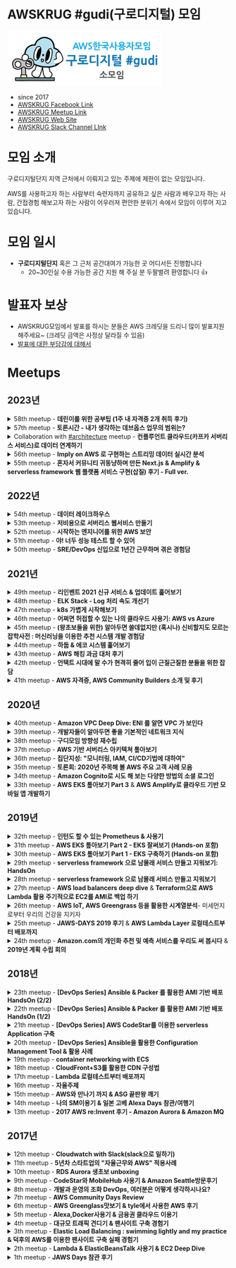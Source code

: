<!-- markdownlint-disable-file -->
# AWSKRUG #gudi(구로디지털) 모임

<img src="awskrug_gudi_logo.png" width="350"/>

- since 2017
- [AWSKRUG Facebook Link](https://www.facebook.com/groups/awskrug/)
- [AWSKRUG Meetup Link](https://www.meetup.com/ko-KR/awskrug/)
- [AWSKRUG Web Site](http://www.awskr.org/)
- [AWSKRUG Slack Channel LInk](http://awskrug.slack.com)

# 모임 소개
구로디지털단지 지역 근처에서 이뤄지고 있는 주제에 제한이 없는 모임입니다.

AWS를 사용하고자 하는 사람부터 숙련자까지 공유하고 싶은 사람과 배우고자 하는 사람, 간접경험 해보고자 하는 사람이 어우러져 편안한 분위기 속에서 모임이 이루어 지고 있습니다.

# 모임 일시
  - **구로디지털단지** 혹은 그 근처 공간대여가 가능한 곳 어디서든 진행합니다
    - 20~30인실 수용 가능한 공간 지원 해 주실 분 두팔벌려 환영합니다 👍

# 발표자 보상
  - AWSKRUG모임에서 발표를 하시는 분들은 AWS 크레딧을 드리니 많이 발표지원 해주세요~ (크레딧 금액은 사정상 달라질 수 있음)
  - [발표에 대한 부담감에 대해서](https://github.com/awskrug/gudi-group/issues/1)

# Meetups
## 2023년

<details>
  <summary>58th meetup - <b>데린이를 위한 공부팁 (1주 내 자격증 2개 취득 후기)</b></summary>

  ### `58th meetup`
  - **주최**
    - [2023년 09월 07일 / 알리바바 커피 - 서울 구로구 디지털로31길 20](https://www.meetup.com/ko-KR/awskrug/events/295729974/)
  - **주제**
    - 발표
      - [`김영익`](https://www.meetup.com/ko-KR/awskrug/members/246148128/)님 - [데린이를 위한 공부팁 (1주 내 자격증 2개 취득 후기)](./resources/230907_데린이를_위한_꿀_팁.pdf)

  &nbsp;&nbsp;&nbsp;&nbsp;&nbsp;&nbsp;&nbsp;&nbsp;
  <img src="https://secure.meetupstatic.com/photos/event/e/0/5/1/highres_515697425.jpeg" width="350"/>
  <img src="https://secure.meetupstatic.com/photos/event/e/0/4/f/highres_515697423.jpeg" width="350"/>
  &nbsp;&nbsp;&nbsp;&nbsp;&nbsp;&nbsp;&nbsp;&nbsp;
  <img src="https://secure.meetupstatic.com/photos/event/e/0/4/e/highres_515697422.jpeg" width="350"/>
  <img src="https://secure.meetupstatic.com/photos/event/e/0/4/d/highres_515697421.jpeg" width="350"/>
  &nbsp;&nbsp;&nbsp;&nbsp;&nbsp;&nbsp;&nbsp;&nbsp;
  <img src="https://secure.meetupstatic.com/photos/event/e/0/4/c/highres_515697420.jpeg" width="350"/>
  <br>
</details>

<details>
  <summary>57th meetup - <b>토론시간 - 내가 생각하는 데브옵스 업무의 범위는?</b></summary>

  ### `57th meetup`
  - **주최**
    - [2023년 06월 19일 / 구트아카데미 - 서울 구로구 시흥대로163길 33 주호타워 2층 3강의실](https://www.meetup.com/awskrug/events/293926366/)
  - **주제**
    - 토론시간: [내가 생각하는 데브옵스 업무의 범위는?](https://docs.google.com/presentation/d/1YcMbyWObsX_Q4cuQpPx7mRMtEgw9-jvgaqPYHteCtvE/edit#slide=id.p)

  &nbsp;&nbsp;&nbsp;&nbsp;&nbsp;&nbsp;&nbsp;&nbsp;
  <img src="https://secure.meetupstatic.com/photos/event/4/a/8/a/highres_513799082.webp" width="350"/>
  <br>
</details>

<details>
  <summary>Collaboration with <a href="https://github.com/awskrug/architecture-group">#architecture</a> meetup - <b>컨플루언트 클라우드(카프카 서버리스 서비스)로 데이터 연계하기</b></summary>

  ### `Collaboration with `<a href="https://github.com/awskrug/architecture-group">#architecture</a>` meetup`
  - **주최**
    - [2023년 03월 30일 / 강남 교보타워 11층 B구역 당근마켓](https://www.meetup.com/awskrug/events/292066662/)
  - **주제**
    - 발표
      - [`황주필(컨플루언트 코리아)`]() - [컨플루언트 클라우드(카프카 서버리스 서비스)로 데이터 연계하기](./resources/컨플루언트_클라우드(카프카_서버리스_서비스)로_데이터_연계하기.pdf)


  &nbsp;&nbsp;&nbsp;&nbsp;&nbsp;&nbsp;&nbsp;&nbsp;
  <img src="https://secure.meetupstatic.com/photos/event/d/7/e/2/highres_511735266.webp" width="350"/>
  <img src="https://secure.meetupstatic.com/photos/event/d/7/e/1/highres_511735265.webp" width="350"/>
  <br>
  &nbsp;&nbsp;&nbsp;&nbsp;&nbsp;&nbsp;&nbsp;&nbsp;
  <img src="https://secure.meetupstatic.com/photos/event/d/7/e/3/highres_511735267.webp" width="350"/>
</details>

<details>
  <summary>56th meetup - <b>Imply on AWS 로 구현하는 스트리밍 데이터 실시간 분석</b></summary>

  ### `56th meetup`
  - **주최**
    - [2023년 02월 28일 / 프로그래머스 2층 Torvalds/Turing 강의실](https://www.meetup.com/awskrug/events/291284183/)
  - **주제**
    - 발표
      - [`이기훈`](https://www.linkedin.com/in/keehoonlee/) 이사님(Imply) - [Imply on AWS 로 구현하는 스트리밍 데이터 실시간 분석](./resources/230228_druid_talk_imply.pdf)


  &nbsp;&nbsp;&nbsp;&nbsp;&nbsp;&nbsp;&nbsp;&nbsp;
  <img src="https://secure.meetupstatic.com/photos/event/5/b/7/a/highres_510983418.webp" width="350"/>
  <img src="https://secure.meetupstatic.com/photos/event/5/b/7/8/highres_510983416.webp" width="350"/>
  <br>
  &nbsp;&nbsp;&nbsp;&nbsp;&nbsp;&nbsp;&nbsp;&nbsp;
  <img src="https://secure.meetupstatic.com/photos/event/5/b/7/7/highres_510983415.webp" width="350"/>
  <img src="https://secure.meetupstatic.com/photos/event/5/b/7/5/highres_510983413.webp" width="350"/>
  <br>
  &nbsp;&nbsp;&nbsp;&nbsp;&nbsp;&nbsp;&nbsp;&nbsp;
  <img src="https://secure.meetupstatic.com/photos/event/5/b/7/6/highres_510983414.webp" width="350"/>
  <br>
</details>
<details>
  <summary>55th meetup - <b>혼자서 커뮤니티 귀동냥하며 만든 Next.js & Amplify & serverless framework 웹 플랫폼 서비스 구현(삽질) 후기 - Full ver.</b></summary>

  ### `55th meetup`
  - **주최**
    - [2023년 01월 25일 / 구트아카데미 3층 8강의실](https://www.meetup.com/ko-KR/awskrug/events/290976294/)
  - **주제**
    - 발표
      - [`박태성`](https://www.meetup.com/ko-KR/awskrug/members/184515293/)님 - [혼자서 커뮤니티 귀동냥하며 만든 Next.js & Amplify & serverless framework 웹 플랫폼 서비스 구현(삽질) 후기 - Full ver.](https://www.slideshare.net/TaeSeongPark2/nextjs-amplify-serverless-framework-full-ver)


  &nbsp;&nbsp;&nbsp;&nbsp;&nbsp;&nbsp;&nbsp;&nbsp;
  <img src="https://secure.meetupstatic.com/photos/event/3/9/d/9/highres_510134809.webp" width="350"/>
  <img src="https://secure.meetupstatic.com/photos/event/3/9/d/a/highres_510134810.webp" width="350"/>
  <br>
  &nbsp;&nbsp;&nbsp;&nbsp;&nbsp;&nbsp;&nbsp;&nbsp;
  <img src="https://secure.meetupstatic.com/photos/event/3/9/d/b/highres_510134811.webp" width="350"/>
  <img src="https://secure.meetupstatic.com/photos/event/3/9/d/f/highres_510134815.webp" width="350"/>
  <br>
  &nbsp;&nbsp;&nbsp;&nbsp;&nbsp;&nbsp;&nbsp;&nbsp;
  <img src="https://secure.meetupstatic.com/photos/event/3/9/d/e/highres_510134814.webp" width="350"/>
  <br>
</details>

## 2022년
<details>
  <summary>54th meetup - <b>데이터 레이크하우스</b></summary>

  ### `54th meetup`
  - **주최**
    - [2022년 11월 14일 / 동양미래대학교 6호관 110호](https://www.meetup.com/ko-KR/awskrug/events/289457416/)
  - **주제**
    - 발표
      - [`김정희`]()님 - [데이터 레이크하우스](./resources/221114_datalakehouse.pdf)


  &nbsp;&nbsp;&nbsp;&nbsp;&nbsp;&nbsp;&nbsp;&nbsp;
  <img src="https://secure.meetupstatic.com/photos/event/c/5/7/9/highres_508610553.webp" width="350"/>
  <img src="https://secure.meetupstatic.com/photos/event/c/5/7/8/highres_508610552.webp" width="350"/>
  <br>
  &nbsp;&nbsp;&nbsp;&nbsp;&nbsp;&nbsp;&nbsp;&nbsp;
  <img src="https://secure.meetupstatic.com/photos/event/c/5/7/a/highres_508610554.webp" width="350"/>
  <br>
</details>

<details>
  <summary>53th meetup - <b>저비용으로 서버리스 웹서비스 만들기</b></summary>

  ### `53th meetup`
  - **주최**
    - [2022년 10월 14일 / 구트아카데미 - 서울 구로구 시흥대로163길 33 주호타워 3층 8강의실](https://www.meetup.com/ko-KR/awskrug/events/288791780/)
  - **주제**
    - 발표
      - [`김한성`]()님 - [저비용으로 서버리스 웹서비스 만들기](./resources/221014_serverless_with_lowcost.pdf)


  &nbsp;&nbsp;&nbsp;&nbsp;&nbsp;&nbsp;&nbsp;&nbsp;
  <img src="https://secure.meetupstatic.com/photos/event/9/6/6/highres_507782406.jpeg" width="350"/>
  <img src="https://secure.meetupstatic.com/photos/event/9/6/4/highres_507782404.jpeg" width="350"/>
  <br>
  &nbsp;&nbsp;&nbsp;&nbsp;&nbsp;&nbsp;&nbsp;&nbsp;
  <img src="https://secure.meetupstatic.com/photos/event/9/6/a/600_507782410.jpeg" width="350"/>
  <img src="https://secure.meetupstatic.com/photos/event/a/d/5/600_507782773.jpeg" width="350"/>
  <br>
  &nbsp;&nbsp;&nbsp;&nbsp;&nbsp;&nbsp;&nbsp;&nbsp;
  <img src="https://secure.meetupstatic.com/photos/event/9/6/5/highres_507782405.jpeg" width="350"/>
  <br>
</details>

<details>
  <summary>52th meetup - <b>시작하는 엔지니어를 위한 AWS 보안</b></summary>

  ### `52th meetup`
  - **주최**
    - [2022년 7월 19일 / 구트아카데미 - 서울 구로구 시흥대로163길 33 주호타워 2층 3강의실](https://www.meetup.com/ko-KR/awskrug/events/286993904/)
  - **주제**
    - 발표
      - [`정태환`](https://linuxer.name/2020/07/linuxer/)님 - [시작하는 엔지니어를 위한 AWS 보안](./resources/AWS_security.pdf)


  &nbsp;&nbsp;&nbsp;&nbsp;&nbsp;&nbsp;&nbsp;&nbsp;
  <img src="https://secure.meetupstatic.com/photos/event/b/e/1/0/highres_505668656.jpeg" width="350"/>
  <img src="https://secure.meetupstatic.com/photos/event/b/e/0/c/600_505668652.jpeg" width="350"/>
  <br>
  &nbsp;&nbsp;&nbsp;&nbsp;&nbsp;&nbsp;&nbsp;&nbsp;
  <img src="https://secure.meetupstatic.com/photos/event/b/e/0/e/600_505668654.jpeg" width="350"/>
  <img src="https://secure.meetupstatic.com/photos/event/b/e/0/d/600_505668653.jpeg" width="350"/>
  <br>
</details>

<details>
  <summary>51th meetup - <b>야! 너두 성능 테스트 할 수 있어</b></summary>

  ### `51th meetup`
  - **주최**
    - [2022년 3월 15일 / Amazon Chime Online Meeting](https://www.meetup.com/ko-KR/awskrug/events/284421037/)
  - **주제**
    - 발표
      - [`김영익`](https://www.meetup.com/ko-KR/awskrug/members/246148128/)님 - [야! 너두 성능 테스트 할 수 있어](https://www.slideshare.net/youngick/ss-251345424)

</details>

<details>
  <summary>50th meetup - <b>SRE/DevOps 신입으로 1년간 근무하며 겪은 경험담</b></summary>

  ### `50th meetup`
  - **주최**
    - [2022년 1월 25일 / Amazon Chime Online Meeting](https://www.meetup.com/ko-KR/awskrug/events/283148129/)
  - **주제**
    - 발표
      - [`김주현`](https://www.meetup.com/ko-KR/awskrug/members/296136983/)님 - [SRE/DevOps 신입으로 1년간 근무하며 겪은 경험담](https://www.slideshare.net/JuhyunKim43/sredevops-1-251077918)

</details>

## 2021년
<details>
  <summary>49th meetup - <b>리인벤트 2021 신규 서비스 & 업데이트 훑어보기</b></summary>

  ### `49th meetup`
  - **주최**
    - [2021년 12월 21일 / Amazon Chime Online Meeting](https://www.meetup.com/ko-KR/awskrug/events/282395657/)
  - **주제**
    - 발표
      - [`정도현`](https://www.meetup.com/ko-KR/awskrug/members/216996214/)님 - [리인벤트 2021 신규 서비스 & 업데이트 훑어보기](https://aws.amazon.com/ko/blogs/korea/top-announcements-of-aws-reinvent-2021/)

</details>
<details>
  <summary>48th meetup - <b>ELK Stack - Log 처리 속도 개선기</b></summary>

  ### `48th meetup`
  - **주최**
    - [2021년 11월 16일 / Amazon Chime Online Meeting](https://www.meetup.com/ko-KR/awskrug/events/282011998/)
  - **주제**
    - 발표
      - [`심호진`](https://www.meetup.com/ko-KR/awskrug/members/249060449/)님 - [ELK Stack - Log 처리 속도 개선기](https://www.slideshare.net/StevenShim/how-to-improve-elk-log-pipeline-performance)

  &nbsp;&nbsp;&nbsp;&nbsp;&nbsp;&nbsp;&nbsp;&nbsp;
  <img src="https://secure.meetupstatic.com/photos/event/e/1/6/e/600_500277710.jpeg" width="350"/>
  <br>

</details>
<details>
  <summary>47th meetup - <b>k8s 가볍게 시작해보기</b></summary>

  ### `47th meetup`
  - **주최**
    - [2021년 10월 19일 / Amazon Chime Online Meeting](https://www.meetup.com/ko-KR/awskrug/events/281218896/)
  - **주제**
    - 발표
      - [`김주영`](https://www.meetup.com/ko-KR/awskrug/members/313519453/profile/)님 - [k8s 가볍게 시작해보기](./resources/2021-EKS-IMD-K8S-Overview.pdf)

</details>
<details>
  <summary>46th meetup - <b>어쩌면 허접할 수 있는 나의 클라우드 사용기: AWS vs Azure</b></summary>

  ### `46th meetup`
  - **주최**
    - [2021년 09월 14일 / Amazon Chime Online Meeting](https://www.meetup.com/ko-KR/awskrug/events/280508401/)
  - **주제**
    - 발표
      - [`김유신`](https://www.meetup.com/ko-KR/awskrug/members/294588200/profile/)님 - [어쩌면 허접할 수 있는 나의 클라우드 사용기: AWS vs Azure](https://www.slideshare.net/YoushinKim5/azure-aws-250195432)

</details>
<details>
  <summary>45th meetup - <b>(왕초보들을 위한) 알아두면 쓸데없지만 (혹시나) 신비할지도 모르는 잡학사전 : 머신러닝을 이용한 추천 시스템 개발 경험담</b></summary>

  ### `45th meetup`
  - **주최**
    - [2021년 08월 17일 / Amazon Chime Online Meeting](https://www.meetup.com/ko-KR/awskrug/events/279588385/)
  - **주제**
    - 발표
      - [`김영익`](https://www.meetup.com/ko-KR/awskrug/members/246148128/profile/)님 - [(왕초보들을 위한) 알아두면 쓸데없지만 (혹시나) 신비할지도 모르는 잡학사전 : 머신러닝을 이용한 추천 시스템 개발 경험담](https://www.slideshare.net/youngick/ss-249961635)

</details>
<details>
  <summary>44th meetup - <b>하둡 & 에코 시스템 훑어보기</b></summary>

  ### `44th meetup`
  - **주최**
    - [2021년 05월 18일 / Amazon Chime Online Meeting](https://www.meetup.com/ko-KR/awskrug/events/277788173/)
  - **주제**
    - 발표
      - [`김영익`](https://www.meetup.com/ko-KR/awskrug/members/246148128/profile/)님 - [하둡 & 에코 시스템 훑어보기](https://www.slideshare.net/youngick/hadoop-and-echosystem-2021)

</details>
<details>
  <summary>43th meetup - <b>AWS 해킹 과금 대처 후기</b></summary>

  ### `43th meetup`
  - **주최**
    - [2021년 04월 20일 / Amazon Chime Online Meeting](https://www.meetup.com/ko-KR/awskrug/events/277355762/)
  - **주제**
    - 발표
      - [`김종완`](https://www.meetup.com/ko-KR/awskrug/members/326658634/profile/)님 - [AWS 해킹 과금 대처 후기](https://www.slideshare.net/ssuserc5975d/aws-aws-246548280)
  - **모임 토론 자료**
    - [줍할만한 키워드와 정보가 공유된 슬라이드](https://docs.google.com/presentation/d/13arauU4c7kCPXEpJ6AIkHvqDnntaY7DDoZI8vdnE060/edit#slide=id.gd2e0c996b4_0_0)

</details>
<details>
  <summary>42th meetup - <b>언택트 시대에 말 수가 현격히 줄어 입이 근질근질한 분들을 위한 잡담</b></summary>

  ### `42th meetup`
  - **주최**
    - [2021년 03월 16일 / Amazon Chime Online Meeting](https://www.meetup.com/ko-KR/awskrug/events/276848045/)
  - **주제**
    - 업무경험을 윤택하게 해 주는 도구나 가구 추천
    - 재택근무를 하면서 나태해 지지 않게 일 하는 방법
    - 스터디의 동기부여를 얻는 방법
    - 구인 구직
    - 개발고민 상담
  - **모임 토론 자료**
    - [줍할만한 키워드와 정보가 공유된 슬라이드](https://drive.google.com/file/d/1Jqs_dBam9Ru_rCz-gkOHHZRFk8SrcvPS/view?usp=sharing)

</details>
<details>
  <summary>41th meetup - <b>AWS 자격증, AWS Community Builders 소개 및 후기</b></summary>

  ### `41th meetup`
  - **주최**
    - [2021년 02월 17일 / Amazon Chime Online Meeting](https://www.meetup.com/ko-KR/awskrug/events/276244891/)
  - **주제**
    1. 주제발표-1
        - [`류한진`](https://www.meetup.com/ko-KR/awskrug/members/217184134/)님 - AWS 자격증 살펴보기
    2. 라이트닝 토크-1
        - [`김태웅`](https://www.meetup.com/ko-KR/awskrug/members/249419691/)님 - AWS Solutions Acrhitect Associate 자격증 후기
    3. 주제발표-2
        - [`박태성`](https://www.meetup.com/ko-KR/awskrug/members/184515293/)님 - [AWS Community Builders 소개 & AWS Associate Developer 자격증 후기](https://geoseong.github.io/docs/aws/certified-dev-associate)
    4. 라이트닝 토크-2
        - [`류한진`](https://www.meetup.com/ko-KR/awskrug/members/217184134/)님 - AWS Advanced Networking specialty 자격증 후기
    5. 라이트닝 토크-3
        - [`정도현`](https://www.meetup.com/ko-KR/awskrug/members/216996214/)님 - AWSKRUG #cert 채널 및 [자격증 취득 모임](https://www.meetup.com/ko-KR/awskrug/events/276358190/) 소개

</details>


## 2020년
<details>
  <summary>40th meetup - <b>Amazon VPC Deep Dive: ENI 를 알면 VPC 가 보인다</b></summary>

  ### `40th meetup`
  - **주최**
    - [2020년 11월 17일 / Amazon Chime Online Meeting](https://www.meetup.com/ko-KR/awskrug/events/274484412/)
  - **주제**
    - 발표
      - [`김태우`](https://www.meetup.com/ko-KR/awskrug/members/281643910/profile/)님 - [Amazon VPC Deep Dive: ENI 를 알면 VPC 가 보인다](https://speakerdeck.com/twkiiim/amazon-vpc-deep-dive-eni-reul-almyeon-vpc-ga-boinda)

</details>
<details>
  <summary>39th meetup - <b>개발자들이 알아두면 좋을 기본적인 네트워크 지식</b></summary>

  ### `39th meetup`
  - **주최**
    - [2020년 10월 20일 / Amazon Chime Online Meeting](https://www.meetup.com/ko-KR/awskrug/events/273699098/)
  - **주제**
    - 발표
      - `서대호`님 - [개발자들이 알아두면 좋을 기본적인 네트워크 지식](https://docs.google.com/presentation/d/1oof9IUxEH_UahZbrbiZ5uUvHAotwS4-9_kVGvri1_Pw/edit?usp=sharing)

</details>
<details>
  <summary>38th meetup - <b>구디모임 방향성 재수립</b></summary>

  ### `38th meetup`
  - **주최**
    - [2020년 09월 10일 / Amazon Chime Online Meeting](https://www.meetup.com/ko-KR/awskrug/events/272930494/)
  - **주제**
    - 발표
      - [역대 구디모임 회고, 모임 방향에 대한 공지](https://docs.google.com/presentation/d/1TX25ZhEFwI_xvc8EWimzXeOlrRUN4vlO0NKTPQ8oSyo/edit?usp=sharing)
    - 자유토론
      - 네트워킹 및 다음 주제 논의: 라이브코딩, 패널토크, 삽질후기 등

    &nbsp;&nbsp;&nbsp;&nbsp;&nbsp;&nbsp;&nbsp;&nbsp;
    <img src="https://secure.meetupstatic.com/photos/event/8/1/f/b/600_492753275.jpeg" width="350"/>
    <img src="https://secure.meetupstatic.com/photos/event/8/1/f/d/600_492753277.jpeg" width="350"/>
    <br>
    &nbsp;&nbsp;&nbsp;&nbsp;&nbsp;&nbsp;&nbsp;&nbsp;
    <img src="https://secure.meetupstatic.com/photos/event/8/2/3/e/600_492753342.jpeg" width="350"/>
    <img src="https://secure.meetupstatic.com/photos/event/8/2/2/9/600_492753321.jpeg" width="350"/>
    <br>
</details>
<details>
  <summary>37th meetup - <b>AWS 기반 서버리스 아키텍쳐 톺아보기</b></summary>

  ### `37th meetup`
  - **주최**
    - [2020년 05월 19일 / Amazon Chime Online Meeting](https://www.meetup.com/ko-KR/awskrug/events/270600402/)
  - **주제**
    - 발표
      - [`김태우`](https://www.meetup.com/ko-KR/awskrug/members/281643910/profile/)님 - [AWS 기반 서버리스 아키텍쳐 톺아보기](https://dev.classmethod.jp/articles/awskrug-gudi-37-serverless/)
    - 자유토론
      - [Amplify API with Auth directive 스터디 문서](https://www.notion.so/geoseong/Auth-d5b57c8a5c8544f0a925b404fa302549)

  &nbsp;&nbsp;&nbsp;&nbsp;&nbsp;&nbsp;&nbsp;&nbsp;
  <img src="https://secure.meetupstatic.com/photos/event/e/2/b/7/600_490498039.jpeg" width="350"/>
  <img src="https://secure.meetupstatic.com/photos/event/e/2/b/8/600_490498040.jpeg" width="350"/>
  <br>
  &nbsp;&nbsp;&nbsp;&nbsp;&nbsp;&nbsp;&nbsp;&nbsp;
  <img src="https://secure.meetupstatic.com/photos/event/e/2/b/f/600_490498047.jpeg" width="350"/>
  <br>
</details>
<details>
  <summary>36th meetup - <b>집단지성: "모니터링, IAM, CI/CD기법에 대하여"</b></summary>

  ### `36th meetup`
  - **주최**
    - [2020년 04월 21일 / Amazon Chime Online Meeting](https://www.meetup.com/ko-KR/awskrug/events/269948676/)
  - **주제**
    - [집단지성: "모니터링, IAM, CI/CD기법에 대하여"](https://docs.google.com/presentation/d/1lhmNRqBNq0h2nw6ktvahASahy1rpqGm5RyjTpQ7V-kY/edit#slide=id.p)
      - 모니터링 스터디내용 공유와 사용기법에 대한 내용 공유
        - Mackerel (Slack@twkiiim)
        - O'Reilly SRE 책의 주요 내용 공유 (Slack@wonderwall)
        - 참여자 토론
          - 모니터링 서비스들 공유
      - IAM 사용기법
        - IAM Best Practices & 교차계정 접근법 공유 (Slack@PaPabongo)
        - 참여자 토론
          - Trusted Advisor, IAM의 Access Analyzer에 대한 토론
      - CI/CD 구축기법
        - 사내 BitBucket Pipeline 세팅 및 구축법 공유 (Slack@geoseong)
        - BitBucket Pipeline 배포법 공유 (Slack@yunzema)
          - Vue Frontend AWS S3 배포
          - AWS ECR Docker Image Push
        - 참여자 토론
          - Git 협업방법
      - 자유토론
        - Serverless & CDK
          - [Nordic Serverless - AWS CDK and Amazon EventBridge](https://www.youtube.com/watch?v=31l3T-e0Voc)
          - [Full Stack Development in the Era of Serverless Computing: Nader Dabit](https://egghead.io/lessons/egghead-egghead-talks-full-stack-development-in-the-era-of-serverless-computing)
        - AWS 스터디 자료
          - [classmethod: 일본어버전이지만 한국어 번역이 용이함](https://dev.classmethod.jp/)

</details>
<details>
  <summary>35th meetup - <b>토론회: 2020년 주목해 볼 AWS 주요 고객 사례 모음</b></summary>

  ### `35th meetup`
  - **주최**
    - [2020년 03월 17일 / Amazon Chime Online Meeting](https://www.meetup.com/ko-KR/awskrug/events/269376958/)
  - **주제**
    - [토론회: "2020년 주목해 볼 AWS 주요 고객 사례 모음"](https://aws.amazon.com/ko/blogs/korea/2019-customer-cases/)
      - AWS의 블로그 내용을 훑어보고 참가자들의 관심사에 따라 내용 중 하나를 즉흥적으로 정하여 토론

</details>
<details>
  <summary>34th meetup - <b>Amazon Cognito로 시도 해 보는 다양한 방법의 소셜 로그인</b></summary>

  ### `34th meetup`
  - **주최**
    - [2020년 02월 18일 / 서울특별시 구로구 디지털로26길 123 지플러스타워 14층 플레이오토 세미나실](https://www.meetup.com/ko-KR/awskrug/events/268558188/)
  - **주제**
    - 발표
      - [`박태성`](https://www.meetup.com/ko-KR/awskrug/members/184515293/profile)님 - [Amazon Cognito로 시도 해 보는 다양한 방법의 소셜 로그인](https://medium.com/@parkopp/amazon-cognito%EB%A1%9C-%EC%8B%9C%EB%8F%84-%ED%95%B4-%EB%B3%B4%EB%8A%94-%EB%8B%A4%EC%96%91%ED%95%9C-%EB%B0%A9%EB%B2%95%EC%9D%98-%EC%86%8C%EC%85%9C-%EB%A1%9C%EA%B7%B8%EC%9D%B8-f81fa00b8c2e)

  &nbsp;&nbsp;&nbsp;&nbsp;&nbsp;&nbsp;&nbsp;&nbsp;
  <img src="https://secure.meetupstatic.com/photos/event/7/e/5/c/600_489152348.jpeg" width="200"/>
  <img src="https://secure.meetupstatic.com/photos/event/7/e/5/a/600_489152346.jpeg" width="350"/>
  <br>
  &nbsp;&nbsp;&nbsp;&nbsp;&nbsp;&nbsp;&nbsp;&nbsp;
  <img src="https://secure.meetupstatic.com/photos/event/7/e/5/6/600_489152342.jpeg" width="800"/>
  <br>
  &nbsp;&nbsp;&nbsp;&nbsp;&nbsp;&nbsp;&nbsp;&nbsp;
  <img src="https://secure.meetupstatic.com/photos/event/7/e/5/2/600_489152338.jpeg" width="600"/>
  <br>
</details>
<details>
  <summary>33th meetup - <b>AWS EKS 톺아보기 Part 3</b> & <b>AWS Amplify로 클라우드 기반 모바일 앱 개발하기</b></summary>

  ### `33th meetup`
  - **주최**
    - [2020년 01월 22일 / 서울특별시 구로구 디지털로26길 123 지플러스타워 14층 플레이오토 세미나실](https://www.meetup.com/ko-KR/awskrug/events/267715088/)
  - **주제**
    - 발표
      - [`심호진`](https://www.meetup.com/ko-KR/awskrug/members/249060449/)님 - [AWS EKS 톺아보기 Part 3](https://github.com/stevenshim/eks-hands-on/blob/master/description/part3)
      - [`박태성`](https://www.meetup.com/ko-KR/awskrug/members/184515293/profile)님 - [AWS Amplify로 클라우드 기반 모바일 앱 개발하기](https://github.com/geoseong/study-amplify-with-react-native)

  &nbsp;&nbsp;&nbsp;&nbsp;&nbsp;&nbsp;&nbsp;&nbsp;
  <img src="https://secure.meetupstatic.com/photos/event/b/c/0/a/600_488388138.jpeg" width="350"/>
  <img src="https://secure.meetupstatic.com/photos/event/b/c/1/8/600_488388152.jpeg" width="350"/>
  <br>
  &nbsp;&nbsp;&nbsp;&nbsp;&nbsp;&nbsp;&nbsp;&nbsp;
  <img src="https://secure.meetupstatic.com/photos/event/b/c/1/b/600_488388155.jpeg" width="800"/>
  <br>
  &nbsp;&nbsp;&nbsp;&nbsp;&nbsp;&nbsp;&nbsp;&nbsp;
  <img src="https://secure.meetupstatic.com/photos/event/b/c/1/c/600_488388156.jpeg" width="350"/>
  <img src="https://secure.meetupstatic.com/photos/event/b/c/1/d/600_488388157.jpeg" width="350"/>
  <br>
  &nbsp;&nbsp;&nbsp;&nbsp;&nbsp;&nbsp;&nbsp;&nbsp;
  <img src="https://secure.meetupstatic.com/photos/event/b/c/1/e/600_488388158.jpeg" width="350"/>
  <br>
  &nbsp;&nbsp;&nbsp;&nbsp;&nbsp;&nbsp;&nbsp;&nbsp;
  <img src="https://secure.meetupstatic.com/photos/event/b/c/1/f/600_488388159.jpeg" width="800"/>
  <br>
</details>

## 2019년
<details>
  <summary>32th meetup - <b>인턴도 할 수 있는 Prometheus & 사용기</b></summary>

  ### `32th meetup`
  - **주최**
    - [2019년 11월 12일 / 서울특별시 구로구 디지털로26길 123 지플러스타워 14층 플레이오토 세미나실](https://www.meetup.com/ko-KR/awskrug/events/266039576/)
  - **주제**
    - 발표
      - [`한상효`](https://www.meetup.com/ko-KR/awskrug/members/267185743/profile/)님 - [인턴도 할 수 있는 Prometheus & 사용기](https://www.slideshare.net/SangHyoHan1/awskrug-prometheus-sanghyo-han)

  &nbsp;&nbsp;&nbsp;&nbsp;&nbsp;&nbsp;&nbsp;&nbsp;
  <img src="https://secure.meetupstatic.com/photos/event/2/a/0/600_486600672.jpeg" width="350"/>
  <img src="https://secure.meetupstatic.com/photos/event/2/a/9/600_486600681.jpeg" width="200"/>
  <br>
  &nbsp;&nbsp;&nbsp;&nbsp;&nbsp;&nbsp;&nbsp;&nbsp;
  <img src="https://secure.meetupstatic.com/photos/event/2/a/a/600_486600682.jpeg" width="350"/>
  <img src="https://secure.meetupstatic.com/photos/event/2/a/b/600_486600683.jpeg" width="350"/>
  &nbsp;&nbsp;&nbsp;&nbsp;&nbsp;&nbsp;&nbsp;&nbsp;
  <img src="https://secure.meetupstatic.com/photos/event/2/a/c/600_486600684.jpeg" width="350"/>
</details>
<details>
  <summary>31th meetup - <b>AWS EKS 톺아보기 Part 2 - EKS 잘써보기 (Hands-on 포함)</b></summary>

  ### `31th meetup`
  - **주최**
    - [2019년 10월 18일 / 서울특별시 구로구 디지털로26길 123 지플러스타워 14층 플레이오토 세미나실](https://www.meetup.com/ko-KR/awskrug/events/265497395/)
  - **주제**
    - 발표
      - [`심호진`](https://www.meetup.com/ko-KR/awskrug/members/249060449/)님 - [AWS EKS 톺아보기 Part 2 - EKS 잘써보기 (Hands-on 포함)](https://github.com/stevenshim/eks-hands-on/tree/master/description/part2)

  &nbsp;&nbsp;&nbsp;&nbsp;&nbsp;&nbsp;&nbsp;&nbsp;
  <img src="https://secure.meetupstatic.com/photos/event/b/2/9/3/600_485865715.jpeg" width="350"/>
  <img src="https://secure.meetupstatic.com/photos/event/b/2/9/1/600_485865713.jpeg" width="200"/>
  <br>
  &nbsp;&nbsp;&nbsp;&nbsp;&nbsp;&nbsp;&nbsp;&nbsp;
  <img src="https://secure.meetupstatic.com/photos/event/b/2/8/e/600_485865710.jpeg" width="350"/>
  <img src="https://secure.meetupstatic.com/photos/event/b/2/8/c/600_485865708.jpeg" width="350"/>
  &nbsp;&nbsp;&nbsp;&nbsp;&nbsp;&nbsp;&nbsp;&nbsp;
  <img src="https://secure.meetupstatic.com/photos/event/b/2/8/9/600_485865705.jpeg" width="350"/>
  <img src="https://secure.meetupstatic.com/photos/event/6/f/6/0/600_485848512.jpeg" width="350"/>
  &nbsp;&nbsp;&nbsp;&nbsp;&nbsp;&nbsp;&nbsp;&nbsp;
  <img src="https://secure.meetupstatic.com/photos/event/b/2/8/8/600_485865704.jpeg" width="350"/>
  <img src="https://secure.meetupstatic.com/photos/event/b/2/9/0/600_485865712.jpeg" width="200"/>
</details>
<details>
  <summary>30th meetup - <b>AWS EKS 톺아보기 Part 1 - EKS 구축하기 (Hands-on 포함)</b></summary>

  ### `30th meetup`
  - **주최**
    - [2019년 9월 17일 / 서울특별시 구로구 디지털로26길 123 지플러스타워 14층 플레이오토 세미나실](https://www.meetup.com/ko-KR/awskrug/events/264512802/)
  - **주제**
    - 발표
      - [`심호진`](https://www.meetup.com/ko-KR/awskrug/members/249060449/)님 - [AWS EKS 톺아보기 Part 1 - EKS 구축하기 (Hands-on 포함)](https://github.com/stevenshim/eks-hands-on/tree/master/description/part1)

  &nbsp;&nbsp;&nbsp;&nbsp;&nbsp;&nbsp;&nbsp;&nbsp;
  <img src="https://secure.meetupstatic.com/photos/event/d/e/6/f/600_484976943.jpeg" width="350"/>
  <img src="https://secure.meetupstatic.com/photos/event/d/e/7/0/600_484976944.jpeg" width="350"/>
  <br>
  &nbsp;&nbsp;&nbsp;&nbsp;&nbsp;&nbsp;&nbsp;&nbsp;
  <img src="https://secure.meetupstatic.com/photos/event/d/e/7/2/600_484976946.jpeg" width="200"/>
</details>
<details>
  <summary>29th meetup - <b>serverless framework 으로 남몰래 서비스 만들고 지워보기: HandsOn</b></summary>

  ### `29th meetup`
  - **주최**
    - [2019년 8월 20일 / 서울특별시 구로구 디지털로26길 123 지플러스타워 14층 플레이오토 세미나실](https://www.meetup.com/ko-KR/awskrug/events/263641033/)
  - **주제**
    - 발표
      - [`박태성`](https://www.meetup.com/ko-KR/awskrug/members/184515293/)님 - [serverless framework으로 남몰래 서비스 만들고 지워보기: HandsOn](https://github.com/geoseong/serverless-study/blob/master/docs/handson.md)
</details>
<details>
  <summary>28th meetup - <b>serverless framework 으로 남몰래 서비스 만들고 지워보기</b></summary>

  ### `28th meetup`
  - **주최**
    - [2019년 7월 16일 / 서울특별시 구로구 디지털로26길 123 지플러스타워 14층 플레이오토 세미나실](https://www.meetup.com/ko-KR/awskrug/events/262726764/)
  - **주제**
    - 발표
      - [`박태성`](https://www.meetup.com/ko-KR/awskrug/members/184515293/)님 - [serverless framework으로 남몰래 서비스 만들고 지워보기](https://www.slideshare.net/TaeSeongPark2/awskrug-serverless-framework)

  &nbsp;&nbsp;&nbsp;&nbsp;&nbsp;&nbsp;&nbsp;&nbsp;
  <img src="https://secure.meetupstatic.com/photos/event/7/6/e/9/600_483210441.jpeg" width="300"/>
  <img src="https://secure.meetupstatic.com/photos/event/7/f/d/c/600_483152732.jpeg" width="350"/>
  <br>
  &nbsp;&nbsp;&nbsp;&nbsp;&nbsp;&nbsp;&nbsp;&nbsp;
  <img src="https://secure.meetupstatic.com/photos/event/1/f/2/0/600_483187968.jpeg" width="350"/>
  <img src="https://secure.meetupstatic.com/photos/event/3/8/f/f/600_483194591.jpeg" width="350"/>
  <br>
  &nbsp;&nbsp;&nbsp;&nbsp;&nbsp;&nbsp;&nbsp;&nbsp;
  <img src="https://secure.meetupstatic.com/photos/event/3/9/0/6/600_483194598.jpeg" width="350"/>
  <img src="https://secure.meetupstatic.com/photos/event/3/9/0/1/600_483194593.jpeg" width="350"/>
  <br>
  &nbsp;&nbsp;&nbsp;&nbsp;&nbsp;&nbsp;&nbsp;&nbsp;
  <img src="https://secure.meetupstatic.com/photos/event/3/9/0/3/600_483194595.jpeg" width="#00"/>
</details>


<details>
  <summary>27th meetup - <b>AWS load balancers deep dive</b> & <b>Terraform으로 AWS Lambda 활용 주기적으로 EC2를 AMI로 백업 하기</b></summary>

  ### `27th meetup`
  - **주최**
    - [2019년 6월 11일 / 서울특별시 동작구 여의대방로 112 농심신대방사옥(도연관) 11층 대회의실](https://www.meetup.com/ko-KR/awskrug/events/261639589/)
  - **주제**
    - 발표
      - [`하수용`](https://www.meetup.com/ko-KR/awskrug/members/232491796/)님 - [AWS load balancers deep dive](https://www.slideshare.net/hasuyoung1/aws-load-balancers-deep-diveawskrug)
      - [`심호진`](https://www.meetup.com/ko-KR/awskrug/members/249060449/)님 - [Terraform으로 AWS Lambda 활용 주기적으로 EC2를 AMI로 백업 하기](https://github.com/stevenshim/lambda_ami_backup)

  &nbsp;&nbsp;&nbsp;&nbsp;&nbsp;&nbsp;&nbsp;&nbsp;
  <img src="https://secure.meetupstatic.com/photos/event/2/f/1/600_482160753.jpeg" width="350"/>
  <img src="https://secure.meetupstatic.com/photos/event/2/f/a/600_482160762.jpeg" width="350"/>
  <br>
  &nbsp;&nbsp;&nbsp;&nbsp;&nbsp;&nbsp;&nbsp;&nbsp;
  <img src="https://secure.meetupstatic.com/photos/event/3/3/c/600_482160828.jpeg" width="350"/>
</details>

<details>
  <summary>26th meetup - <b>AWS IoT, AWS Greengrass 등을 활용한 시계열분석</b>- 미세먼지로부터 우리의 건강을 지키자</summary>

  ### `26th meetup`
  - **주최**
    - [2019년 5월 14일 / 서울특별시 동작구 여의대방로 112 농심신대방사옥(도연관) 11층 대회의실](https://www.meetup.com/ko-KR/awskrug/events/260907200/)
  - **주제**
    - 발표
      - [`이해성`](https://www.meetup.com/ko-KR/awskrug/members/149507882/)님 - [AWS IoT, AWS Greengrass 등을 활용한 시계열분석 - 미세먼지로부터 우리의 건강을 지키자](https://www.slideshare.net/StephenHaesungLee/aws-iot-aws-greengrass-for-time-series-analysis-english-ver?from_m_app=ios)
        - 발표 참고자료: [`Jupyter viewer(GitHub)`](https://nbviewer.jupyter.org/github/leehaesung/seoul_weather_twitter_Analysis/blob/master/01_files/SeoulWeather_pm2p5c_csv.ipynb)
    - 자발적인 뒷풀이타임 🍗🍻

  &nbsp;&nbsp;&nbsp;&nbsp;&nbsp;&nbsp;&nbsp;&nbsp;
  <img src="https://secure.meetupstatic.com/photos/event/f/3/8/600_481323896.jpeg" width="350"/>
  <img src="https://secure.meetupstatic.com/photos/event/f/3/b/600_481323899.jpeg" width="350"/>
  <br>
  &nbsp;&nbsp;&nbsp;&nbsp;&nbsp;&nbsp;&nbsp;&nbsp;
  <img src="https://secure.meetupstatic.com/photos/event/f/5/c/600_481323932.jpeg" width="350"/>
  <img src="https://secure.meetupstatic.com/photos/event/f/5/d/600_481323933.jpeg" width="350"/>
  &nbsp;&nbsp;&nbsp;&nbsp;&nbsp;&nbsp;&nbsp;&nbsp;
  <img src="https://secure.meetupstatic.com/photos/event/f/5/e/600_481323934.jpeg" width="350"/>
</details>

<details>
  <summary>25th meetup - <b>JAWS-DAYS 2019 후기</b> & <b>AWS Lambda Layer 로컬테스트부터 배포까지</b></summary>

  ### `25th meetup`
  - **주최**
    - [2019년 3월 12일 / 서울 구로구 디지털로26길 72 서울창업지원센터(서울IoT센터) 4층 중회의실](https://www.meetup.com/ko-KR/awskrug/events/259494614/)
  - **주제**
    - 발표
      - [`김현민`](https://www.meetup.com/ko-KR/awskrug/members/194461433/)님 - [JAWS-DAYS 2019 후기]()
      - [`박태성`](https://www.meetup.com/ko-KR/awskrug/members/194461433/)님 - [AWS Lambda Layer 로컬테스트부터 배포까지](https://www.slideshare.net/TaeSeongPark2/awskrug-aws-lambda-layer-136031255)
    - 자발적인 뒷풀이타임 🍣🍻

  &nbsp;&nbsp;&nbsp;&nbsp;&nbsp;&nbsp;&nbsp;&nbsp;
  <img src="https://secure.meetupstatic.com/photos/event/4/2/a/8/600_479417064.jpeg" width="350"/>
  <img src="https://secure.meetupstatic.com/photos/event/4/2/a/5/600_479417061.jpeg" width="350"/>
  <br>
  &nbsp;&nbsp;&nbsp;&nbsp;&nbsp;&nbsp;&nbsp;&nbsp;
  <img src="https://scontent-icn1-1.xx.fbcdn.net/v/t1.0-9/53525886_10213822219805944_7808256458297966592_n.jpg?_nc_cat=110&_nc_ht=scontent-icn1-1.xx&oh=e76172ffa8a0b2c887173d38ae08902d&oe=5D268993" width="350"/>
  <img src="https://scontent-icn1-1.xx.fbcdn.net/v/t1.0-9/54279493_2124094000992467_1737924822307962880_n.jpg?_nc_cat=108&_nc_ht=scontent-icn1-1.xx&oh=b610ab4d10e453a38432910fcb32700c&oe=5D11BD81" width="350"/>
</details>

<details>
  <summary>24th meetup - <b>Amazon.com의 개인화 추천 및 예측 서비스를 우리도 써 봅시다</b> & <b>2019년 계획 수립 회의</b></summary>

  ### `24th meetup`
  - **주최**
    - [2019년 2월 12일 / 서울 구로구 디지털로26길 72 서울창업지원센터(서울IoT센터) 4층 중회의실](https://www.meetup.com/ko-KR/awskrug/events/258745827/)
  - **주제**
    - 발표
      - [`심호진`](https://www.meetup.com/ko-KR/awskrug/members/249060449/)님 - [Amazon.com의 개인화 추천 및 예측 서비스를 우리도 써 봅시다](https://www.slideshare.net/awskr/amazoncom-129165538)
    - 2019년 계획 수립 회의
      - 구디모임 회원분들이 앞으로 관심있어 하는 분야 파악 및 그에 대한 방향성에 대한 논의가 이루어졌습니다.

  &nbsp;&nbsp;&nbsp;&nbsp;&nbsp;&nbsp;&nbsp;&nbsp;
  <img src="https://secure.meetupstatic.com/photos/event/3/f/e/2/600_478636354.jpeg" width="350"/>
</details>

## 2018년
<details>
  <summary>23th meetup - <b>[DevOps Series] Ansible & Packer 를 활용한 AMI 기반 배포 HandsOn (2/2)</b></summary>

  ### `23th meetup`
  - **주최**
    - [2018년 12월 11일 / 서울 구로구 디지털로26길 72 서울창업지원센터(서울IoT센터) 4층 중회의실](https://www.meetup.com/ko-KR/awskrug/events/256928968/)
  - **주제**
    - 발표
      - [`심호진`](https://www.meetup.com/ko-KR/awskrug/members/249060449/)님 - [Ansible & Packer 를 활용한 AMI 기반 배포 HandsOn (2/2)](https://github.com/stevenshim/ansible-packer-hands-on)
    - **2018년 마지막 모임**
      - 즐거운 치맥타임 🍻🍗

  &nbsp;&nbsp;&nbsp;&nbsp;&nbsp;&nbsp;&nbsp;&nbsp;
  <img src="https://secure.meetupstatic.com/photos/event/8/f/e/5/600_477036837.jpeg" width="350"/>
  <img src="https://secure.meetupstatic.com/photos/event/8/f/e/a/600_477036842.jpeg" width="350"/>
  <br>
  &nbsp;&nbsp;&nbsp;&nbsp;&nbsp;&nbsp;&nbsp;&nbsp;
  <img src="https://secure.meetupstatic.com/photos/event/8/f/e/b/600_477036843.jpeg" width="350"/>
</details>

<details>
  <summary>22th meetup - <b>[DevOps Series] Ansible & Packer 를 활용한 AMI 기반 배포 HandsOn (1/2)</b></summary>

  ### `22th meetup`
  - **주최**
    - [2018년 11월 13일 / 서울 구로구 디지털로26길 72 서울창업지원센터(서울IoT센터) 4층 중회의실](https://www.meetup.com/ko-KR/awskrug/events/256197701/)
  - **주제**
    - 발표
      - [`심호진`](https://www.meetup.com/ko-KR/awskrug/members/249060449/)님 - [Ansible & Packer 를 활용한 AMI 기반 배포 HandsOn (1/2)](https://github.com/stevenshim/ansible-packer-hands-on)
  
  &nbsp;&nbsp;&nbsp;&nbsp;&nbsp;&nbsp;&nbsp;&nbsp;
  <img src="https://secure.meetupstatic.com/photos/event/a/7/b/5/600_476322933.jpeg" width="350"/>
  <img src="https://secure.meetupstatic.com/photos/event/a/7/b/6/600_476322934.jpeg" width="350"/>
</details>

<details>
  <summary>21th meetup - <b>[DevOps Series] AWS CodeStar를 이용한 serverless Application 구축</b></summary>

  ### `21th meetup`
  - **주최**
    - [2018년 10월 16일 / 서울 구로구 디지털로26길 72 서울창업지원센터(서울IoT센터) 4층 중회의실](https://www.meetup.com/ko-KR/awskrug/events/255357068/)
  - **주제**
    - 발표
      - [`박태성`](https://www.meetup.com/ko-KR/awskrug/members/184515293/)님 - [AWS CodeStar를 이용한 serverless Application 구축](https://www.slideshare.net/TaeSeongPark2/awskrug-aws-codestar-serverless-application)

  &nbsp;&nbsp;&nbsp;&nbsp;&nbsp;&nbsp;&nbsp;&nbsp;
  <img src="images/guro-21_1.jpg" width="350"/>
  <img src="images/guro-21_2.jpg" width="350"/>
</details>

<details>
  <summary>20th meetup - <b>[DevOps Series] Ansible을 활용한 Configuration Management Tool & 활용 사례</b></summary>

  ### `20th meetup`
  - **주최**
    - [2018년 9월 18일 / 서울 구로구 디지털로26길 72 서울창업지원센터(서울IoT센터) 4층 중회의실](https://www.meetup.com/ko-KR/awskrug/events/254435002/)
  - **주제**
    - 발표
      - [`심호진`](https://www.meetup.com/ko-KR/awskrug/members/249060449/)님 - [Ansible을 활용한 Configuration Management Tool & 활용 사례](https://www.slideshare.net/StevenShim/ansible-configuration-management-tool-115582091)

  &nbsp;&nbsp;&nbsp;&nbsp;&nbsp;&nbsp;&nbsp;&nbsp;
  <img src="images/guro-20_1.jpg" width="350"/>
  <img src="images/guro-20_2.jpg" width="350"/>
</details>

<details>
  <summary>19th meetup - <b>container networking with ECS</b></summary>

  ### `19th meetup`
  - **주최**
    - [2018년 7월 24일 / 서울 구로구 디지털로26길 72 서울창업지원센터(서울IoT센터) 4층 중회의실](https://www.meetup.com/ko-KR/awskrug/events/252919658/)
  - **주제**
    - 발표
      - [`류한진`](https://www.meetup.com/ko-KR/awskrug/members/217184134/)님 - container networking with ECS
    - **상반기 회식**
      - 치맥 파티 🍻🍗

  &nbsp;&nbsp;&nbsp;&nbsp;&nbsp;&nbsp;&nbsp;&nbsp;
  <img src="images/guro-19_1.jpeg" width="350"/>
</details>

<details>
  <summary>18th meetup - <b>CloudFront+S3를 활용한 CDN 구성법</b></summary>

  ### `18th meetup`
  - **주최**
    - [2018년 6월 18일 / 서울 구로구 디지털로26길 72 서울창업지원센터(서울IoT센터) 4층 중회의실](https://www.meetup.com/ko-KR/awskrug/events/251465327/)
  - **주제**
    - 발표
      - [`방신철`](https://www.meetup.com/ko-KR/awskrug/members/254952771/)님 - [CloudFront+S3를 활용한 CDN 구성법, 간단하게 CDN을 활용한 이미지 불러오는 실습까지~!](https://github.com/BangShinChul/AWS-CloudFront-S3)
</details>

<details>
  <summary>17th meetup - <b>Lambda 로컬테스트부터 배포까지</b></summary>

  ### `17th meetup`
  - **주최**
    - [2018년 5월 15일 / 서울 구로구 디지털로26길 72 서울창업지원센터(서울IoT센터) 4층 중회의실](https://www.meetup.com/ko-KR/awskrug/events/250393682/)
  - **주제**
    - 발표
      - [`박태성`](https://www.meetup.com/ko-KR/awskrug/members/184515293/)님 - [Lambda 로컬테스트부터 배포까지](https://www.slideshare.net/TaeSeongPark2/awskruglambda)
</details>

<details>
  <summary>16th meetup - <b>자율주제</b></summary>

  ### `16th meetup`
  - **주최**
    - [2018년 4월 24일 / 서울 구로구 디지털로26길 72 서울창업지원센터(서울IoT센터) 4층 중회의실](https://www.meetup.com/ko-KR/awskrug/events/249765339/)
  - **주제**
    - 발표
      - [`신새봄`](https://www.meetup.com/ko-KR/awskrug/members/244752382/)님 - 새로운 사업구상에 끼어 있는 AWS
</details>

<details>
  <summary>15th meetup - <b>AWS와 만나기 까지 & ASG 끝판왕 깨기</b></summary>

  ### `15th meetup`
  - **주최**
    - [2018년 3월 20일 / 서울 구로구 디지털로26길 72 서울창업지원센터(서울IoT센터) 4층 중회의실](https://www.meetup.com/ko-KR/awskrug/events/248466766/)
  - **주제**
    - 발표
      - [`이재구`](https://www.meetup.com/ko-KR/awskrug/members/244206255/)님 - AWS와 만나기 까지
      - [`이영경`](https://www.meetup.com/ko-KR/awskrug/members/221866187/)님 - [ASG 끝판왕 깨기](http://sori-nori.gitlab.io/youngkyung-done/ASG-1/)

  &nbsp;&nbsp;&nbsp;&nbsp;&nbsp;&nbsp;&nbsp;&nbsp;
  <img src="images/guro-15_1.jpeg" width="350"/>
  <img src="images/guro-15_2.jpeg" width="350"/>
</details>

<details>
  <summary>14th meetup - <b>나의 SM이용기 & 일본 고베 Alexa Days 참관/여행기</b></summary>

  ### `14th meetup`
  - **주최**
    - [2018년 2월 20일 / 서울특별시 금천구 가산디지털1로 168 우림라이온스밸리 A동 612호 창의지대 회의실](https://www.meetup.com/ko-KR/awskrug/events/247268216/)
  - **주제**
    - 발표
      - [`장강홍`](https://www.meetup.com/ko-KR/awskrug/members/224352392/)님 - [나의 SM이용기](https://drive.google.com/open?id=1KH4-Eqrn1pH_0jlhd-LsFe9gZcwUfWIG)
      - [`김현민`](https://www.meetup.com/ko-KR/awskrug/members/194461433/)님 - 일본 고베 Alexa Days 참관/여행기 (부제 ~AWS와 함께한 세미나~)
</details>

<details>
  <summary>13th meetup - <b>2017 AWS re:Invent 후기 - Amazon Aurora & Amazon MQ</b></summary>

  ### `13th meetup`
  - **주최**
    - [2018년 1월 17일 / 서울 서대문구 연희로2길 62 한빛미디어 A동 2층 <한빛강의실 20>](https://www.meetup.com/ko-KR/awskrug/events/246703948/)
  - **주제**
    - 발표
      - [`김영헌`](https://www.meetup.com/ko-KR/awskrug/members/222799421/)님 - 2017 AWS re:Invent recap: Amazon Aurora
      - [`장준엽`](https://www.meetup.com/ko-KR/awskrug/members/222640239/)님 - 2017 re:Invent 신규 서비스 사용기 - Amazon MQ
</details>

## 2017년
<details>
  <summary>12th meetup - <b>Cloudwatch with Slack(slack으로 일하기)</b></summary>

  ### `12th meetup`
  - **주최**
    - [2017년 11월 21일 / 서울특별시 구로구 디지털로 33길 12, 우림 e 비즈 2차 202호 ((주)이오 에스엔씨(IO S&C))](https://www.meetup.com/ko-KR/awskrug/events/245226473/)
  - **주제**
    - 발표
      - [`류한진`](https://www.meetup.com/ko-KR/awskrug/members/217184134/)님 - [Cloudwatch with Slack(slack으로 일하기)](https://docs.google.com/presentation/d/e/2PACX-1vRqZexRpVH6W-filJJqUyaGRWZfBk94niotptPYHmqkgmnZQk0_dI1B3w7id_MvhYNcpeu134O8uirt/pub?start=false&loop=false&delayms=60000&slide=id.p)

  &nbsp;&nbsp;&nbsp;&nbsp;&nbsp;&nbsp;&nbsp;&nbsp;
  <img src="images/guro-12_1.jpeg" width="350"/>
  <img src="images/guro-12_2.jpeg" width="350"/>
</details>

<details>
  <summary>11th meetup - <b>5년차 스타트업의 "자율근무와 AWS" 적용사례</b></summary>

  ### `11th meetup`
  - **주최**
    - [2017년 10월 24일 / 서울특별시 구로구 디지털로 33길 12, 우림 e 비즈 2차 202호 ((주)이오 에스엔씨(IO S&C))](https://www.meetup.com/ko-KR/awskrug/events/244305778/)
  - **주제**
    - 발표
      - [`박민준`](https://www.meetup.com/ko-KR/awskrug/members/225821213/)님 - 5년차 스타트업의 "자율근무와 AWS" 적용사례
</details>

<details>
  <summary>10th meetup - <b>RDS Aurora 생초보 unboxing</b></summary>

  ### `10th meetup`
  - **주최**
    - [2017년 9월 26일 / 서울특별시 구로구 디지털로 33길 12, 우림 e 비즈 2차 202호 ((주)이오 에스엔씨(IO S&C))](https://www.meetup.com/ko-KR/awskrug/events/243387487/)
  - **주제**
    - 발표
      - [`김창겸`](https://www.meetup.com/ko-KR/awskrug/members/221873245/)님 - [RDS Aurora 생초보 unboxing](https://www.slideshare.net/changkyumkim/rds-aurora-unboxing-80367207)

  &nbsp;&nbsp;&nbsp;&nbsp;&nbsp;&nbsp;&nbsp;&nbsp;
 <img src="images/guro-10_1.jpeg" width="350"/>
</details>

<details>
  <summary>9th meetup - <b>CodeStar와 MobileHub 사용기 & Amazon Seattle방문후기</b></summary>

  ### `9th meetup`
  - **주최**
    - [2017년 9월 5일 / 서울특별시 구로구 디지털로 33길 12, 우림 e 비즈 2차 202호 ((주)이오 에스엔씨(IO S&C))](https://www.meetup.com/ko-KR/awskrug/events/242911924/)
  - **주제**
    - 발표
      - [`강효진`](https://www.meetup.com/ko-KR/awskrug/members/221900557/)님 - [AWS DevOps 준비운동 - CodeStar와 MobileHub으로 보는 웹과 모바일의 개발/운영 비교](https://www.slideshare.net/kaojinz/aws-codestar-aws-mobilehub)
      - [`김영헌`](https://www.meetup.com/ko-KR/awskrug/members/222799421/)님 - Amazon-시애틀 방문(여행) 후기
</details>

<details>
  <summary>8th meetup - <b>개발과 운영의 조화 DevOps, 여러분은 어떻게 생각하시나요?</b></summary>

  ### `8th meetup`
  - **주최**
    - [2017년 8월 16일 / 서울특별시 구로구 디지털로 33길 12, 우림 e 비즈 2차 202호 ((주)이오 에스엔씨(IO S&C))](https://www.meetup.com/ko-KR/awskrug/events/242238839/)
  - **주제**
    - 발표
      - DevOps에 대한 생각을 가진 능동적이신 밋업 참가자분들 - [개발과 운영의 조화 DevOps](https://docs.google.com/presentation/d/1Edqu8gmXnX4wvXXCpfNbeq4LqfDVUfsbQsxstQt1Yfg/edit#slide=id.g2405689757_0_59)
    
  &nbsp;&nbsp;&nbsp;&nbsp;&nbsp;&nbsp;&nbsp;&nbsp;
  <img src="images/guro-shinchon-8.jpg" width="350"/>
  <img src="images/guro-shinchon-8(1).jpg" width="350"/>
</details>

<details>
  <summary>7th meetup - <b>AWS Community Days Review</b></summary>

  ### `7th meetup`
  - **주최**
    - [2017년 7월 26일 / 서울특별시 구로구 디지털로 33길 12, 우림 e 비즈 2차 202호 ((주)이오 에스엔씨(IO S&C))](https://www.meetup.com/ko-KR/awskrug/events/241776984/)
  - **주제**
    - 발표
      - [`강효진`](https://www.meetup.com/ko-KR/awskrug/members/221900557/)님 - [ElasticBeanstalk - 콩과의 대화](https://www.slideshare.net/awskr/elasticbeanstalk-77390280)
      - [`김영헌`](https://www.meetup.com/ko-KR/awskrug/members/222799421/)님 - [개인 지출 관리, AWS Lambda로 시작하기](https://youtu.be/OXpJSKcl_Jg)
</details>

<details>
  <summary>6th meetup - <b>AWS Greenglass맛보기 & tyle에서 사용한 AWS 후기</b></summary>

  ### `6th meetup`
  - **주최**
    - [2017년 7월 5일 / 서울특별시 구로구 디지털로 33길 12, 우림 e 비즈 2차 202호 ((주)이오 에스엔씨(IO S&C))](https://www.meetup.com/ko-KR/awskrug/events/241106610/)
  - **주제**
    - 발표
      - [`김현민`](https://www.meetup.com/ko-KR/awskrug/members/194461433/)님 - AWS Greenglass 맛보기
      - [`박관웅`](https://www.meetup.com/ko-KR/awskrug/members/204876774/)님 - [나는 “tyle”에서 AWS를 이렇게 구축(사용)했다.](https://www.slideshare.net/pouu69/tyle-aws)

  &nbsp;&nbsp;&nbsp;&nbsp;&nbsp;&nbsp;&nbsp;&nbsp;
  <img src="images/guro-shinchon-6.jpg" width="350"/>
</details>

<details>
  <summary>5th meetup - <b>Alexa,Docker사용기 & 금융권 클라우드 이용기</b></summary>

  ### `5th meetup`
  - **주최**
    - [2017년 6월 7일 / 서울특별시 구로구 디지털로 33길 12, 우림 e 비즈 2차 202호 ((주)이오 에스엔씨(IO S&C))](https://www.meetup.com/ko-KR/awskrug/events/240281253/)
  - **주제**
    - 발표
      - [`이수현`](https://www.meetup.com/ko-KR/awskrug/members/223236692/)님 - [Alexa는 Docker도 춤추게 한다](https://www.slideshare.net/ssuserdaed291/alexa-docker)
      - [`장강홍`](https://www.meetup.com/ko-KR/awskrug/members/224352392/)님 - [금융권 클라우드 이용기](https://www.slideshare.net/secret/4ZRbX4mF8fC7G7)

  &nbsp;&nbsp;&nbsp;&nbsp;&nbsp;&nbsp;&nbsp;&nbsp;
  <img src="images/guro-shinchon-5.jpg" width="350"/>
</details>

<details>
  <summary>4th meetup - <b>대규모 트래픽 견디기 & 팬사이트 구축 경험기</b></summary>

  ### `4th meetup`
  - **주최**
    - [2017년 5월 16일 / 서울특별시 구로구 디지털로 33길 12, 우림 e 비즈 2차 202호 ((주)이오 에스엔씨(IO S&C))](https://www.meetup.com/ko-KR/awskrug/events/239719446/)
  - **주제**
    - 발표
      - [`장준엽`](https://www.meetup.com/ko-KR/awskrug/members/222640239/)님 - [대규모 트래픽 잘 견디기](https://docs.google.com/presentation/d/13aLidEukUS1dy1RV18RCR9J-NSED5jzTSZigd9DnRaY/edit#slide=id.p)
      - [`고봉석`](https://www.meetup.com/ko-KR/awskrug/members/223436843/)님 - 덕후의 AWS를 이용한 팬사이트 구축 실패 경험기

  &nbsp;&nbsp;&nbsp;&nbsp;&nbsp;&nbsp;&nbsp;&nbsp;
  <img src="images/guro-shinchon-4.jpg" width="350"/>
</details>

<details>
  <summary>3th meetup - <b>Elastic Load Balancing : swimming lightly and my practice & 덕후의 AWS를 이용한 팬사이트 구축 실패 경험기</b></summary>

  ### `3th meetup`
  - **주최**
    - [2017년 4월 25일 / 서울특별시 구로구 디지털로 33길 12, 우림 e 비즈 2차 202호 ((주)이오 에스엔씨(IO S&C))](https://www.meetup.com/ko-KR/awskrug/events/239093516/)
  - **주제**
    - 발표
      - [`류한진`](https://www.meetup.com/ko-KR/awskrug/members/217184134/)님 - [Elastic Load Balancing : swimming lightly and my practice](https://docs.google.com/presentation/d/1SVqdeGNAcWFDnCI8iyXFzdN9jKGvHHnuZzBgJKUon80/pub?start=false&loop=false&delayms=4000)
      - [`이영경`](https://www.meetup.com/ko-KR/awskrug/members/221866187/)님 - 덕후의 AWS를 이용한 팬사이트 구축 실패 경험기

  &nbsp;&nbsp;&nbsp;&nbsp;&nbsp;&nbsp;&nbsp;&nbsp;
  <img src="images/guro-shinchon_3.jpeg" width="350"/>
</details>

<details>
  <summary>2th meetup - <b>Lambda & ElasticBeansTalk 사용기 & EC2 Deep Dive</b></summary>

  ### `2th meetup`
  - **주최**
    - [2017년 4월 6일 / 서울특별시 구로구 디지털로 33길 12, 우림 e 비즈 2차 202호 ((주)이오 에스엔씨(IO S&C))](https://www.meetup.com/ko-KR/awskrug/events/238411836/)
  - **주제**
    - 발표
      - [`김영헌`](https://www.meetup.com/ko-KR/awskrug/members/222799421/)님 - [나의 AWS 첫걸음 - Lambda로 시작하는 나의 지출 데이터 수집](https://www.slideshare.net/YoungKim15/aws-lambda-74604471)
      - [`강효진`](https://www.meetup.com/ko-KR/awskrug/members/221900557/)님 - [ElasticBeansTalk - 콩과의 첫 대화](https://docs.google.com/presentation/d/14_n-QMHdAx2lIl-mhBsVnfrTUMR6RoKQWWUSAje9ZUs/edit?usp=sharing)
      - [`정도현`](https://www.meetup.com/ko-KR/awskrug/members/216996214/)님 - [EC2 Deep Dive](https://www.slideshare.net/AmazonWebServices/aws-reinvent-2016-deep-dive-on-amazon-ec2-instances-featuring-performance-optimization-best-practices-cmp301)

  &nbsp;&nbsp;&nbsp;&nbsp;&nbsp;&nbsp;&nbsp;&nbsp;
  <img src="images/guro-shinchon_2.jpg" width="350" />
</details>

<details>
  <summary>1th meetup - <b>JAWS Days 참관 후기</b></summary>

  ### `1th meetup`
  - **주최**
    - [2017년 3월 13일 / 서울특별시 구로구 디지털로 33길 12, 우림 e 비즈 2차 202호 ((주)이오 에스엔씨(IO S&C))](https://www.meetup.com/ko-KR/awskrug/events/238137039/)
  - **주제**
    - 발표
      - [`이준희`](https://www.meetup.com/ko-KR/awskrug/members//)님 - [JAWS Days 참관 후기](http://www.slideshare.net/JoonHeeLee14/2017-jaws-days-24-20170313)
      - [`신승우`](https://www.meetup.com/ko-KR/awskrug/members//)님 - 이미지스토리지 AWS S3로 이사 가기

  &nbsp;&nbsp;&nbsp;&nbsp;&nbsp;&nbsp;&nbsp;&nbsp;
  <img src="images/guro-shinchon_1.jpg" width="350" />
</details>
